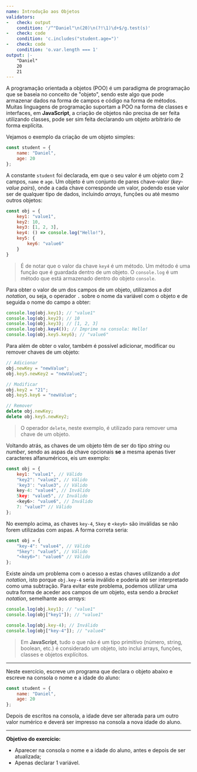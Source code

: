 ```yaml
---
name: Introdução aos Objetos
validators:
-   check: output
    condition: '/^"Daniel"\n(20)\n(?!\1)\d+$/g.test(s)'
-   check: code
    condition: 'c.includes("student.age=")'
-   check: code
    condition: 'o.var.length === 1'
output: |-
    "Daniel"
    20
    21
---
```


A programação orientada a objetos (POO) é um paradigma de programação que se baseia no conceito de "objeto", sendo este algo que pode armazenar dados na forma de campos e código na forma de métodos. Muitas linguagens de programação suportam a POO na forma de classes e interfaces, em **JavaScript**, a criação de objetos não precisa de ser feita utilizando classes, pode ser sim feita declarando um objeto arbitrário de forma explícita.

Vejamos o exemplo da criação de um objeto simples:

```js
const student = {
    name: "Daniel",
    age: 20
};
```

A constante `student` foi declarada, em que o seu valor é um objeto com 2 campos, `name` e `age`. Um objeto é um conjunto de pares chave-valor (*key-value pairs*), onde a cada chave corresponde um valor, podendo esse valor ser de qualquer tipo de dados, incluindo *arrays*, funções ou até mesmo outros objetos:

```js
const obj = {
    key1: "value1",
    key2: 10,
    key3: [1, 2, 3],
    key4: () => console.log("Hello!"),
    key5: {
        key6: "value6"
    }
}
```

> É de notar que o valor da chave `key4` é um método. Um método é uma função que é guardada dentro de um objeto. O `console.log` é um método que está armazenado dentro do objeto `console`.

Para obter o valor de um dos campos de um objeto, utilizamos a *dot notation*, ou seja, o operador `.` sobre o nome da variável com o objeto e de seguida o nome do campo a obter:

```js
console.log(obj.key1); // "value1"
console.log(obj.key2); // 10
console.log(obj.key3); // [1, 2, 3]
console.log(obj.key4()); // Imprime na consola: Hello!
console.log(obj.key5.key6); // "value6"
```

Para além de obter o valor, também é possível adicionar, modificar ou remover chaves de um objeto:

```js
// Adicionar
obj.newKey = "newValue";
obj.key5.newKey2 = "newValue2";

// Modificar
obj.key2 = "21";
obj.key5.key6 = "newValue";

// Remover
delete obj.newKey;
delete obj.key5.newKey2;
```

> O operador `delete`, neste exemplo, é utilizado para remover uma chave de um objeto.

Voltando atrás, as chaves de um objeto têm de ser do tipo *string* ou *number*, sendo as aspas da chave opcionais **se** a mesma apenas tiver caracteres alfanuméricos, eis um exemplo:

```js
const obj = {
    key1: "value1", // Válido
    "key2": "value2", // Válido
    'key3': "value3", // Válido
    key-4: "value4", // Inválido
    5key: "value5", // Inválido
    <key6>: "value6", // Inválido
    7: "value7" // Válido
};
```

No exemplo acima, as chaves `key-4`, `5key` e `<key6>` são inválidas se não forem utilizadas com aspas. A forma correta seria:

```js
const obj = {
    "key-4": "value4", // Válido
    "5key": "value5", // Válido
    "<key6>": "value6" // Válido
};
```

Existe ainda um problema com o acesso a estas chaves utilizando a *dot notation*, isto porque `obj.key-4` seria inválido e poderia até ser interpretado como uma subtração. Para evitar este problema, podemos utilizar uma outra forma de aceder aos campos de um objeto, esta sendo a *bracket notation*, semelhante aos *arrays*:

```js
console.log(obj.key1); // "value1"
console.log(obj["key1"]); // "value1"

console.log(obj.key-4); // Inválido
console.log(obj["key-4"]); // "value4"
```

> Em **JavaScript**, tudo o que não é um tipo primitivo (número, string, boolean, etc.) é considerado um objeto, isto inclui arrays, funções, classes e objetos explícitos.

***

Neste exercício, escreve um programa que declara o objeto abaixo e escreve na consola o nome e a idade do aluno:

```js
const student = {
    name: "Daniel",
    age: 20
};
```

Depois de escritos na consola, a idade deve ser alterada para um outro valor numérico e deverá ser impresso na consola a nova idade do aluno.

***

**Objetivo do exercício:**
- Aparecer na consola o nome e a idade do aluno, antes e depois de ser atualizada;
- Apenas declarar 1 variável.